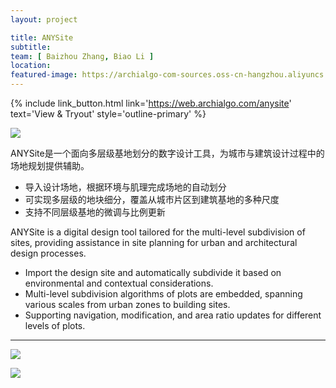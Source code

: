 ```yaml
---
layout: project

title: ANYSite
subtitle:
team: [ Baizhou Zhang, Biao Li ]
location:
featured-image: https://archialgo-com-sources.oss-cn-hangzhou.aliyuncs.com/images/Snipaste_2024-06-18_15-28-39.jpg
---
```


{% include link_button.html link='https://web.archialgo.com/anysite' text='View & Tryout' style='outline-primary' %}

![](https://archialgo-com-sources.oss-cn-hangzhou.aliyuncs.com/images/Snipaste_2024-06-18_15-28-39.jpg)

ANYSite是一个面向多层级基地划分的数字设计工具，为城市与建筑设计过程中的场地规划提供辅助。

* 导入设计场地，根据环境与肌理完成场地的自动划分
* 可实现多层级的地块细分，覆盖从城市片区到建筑基地的多种尺度
* 支持不同层级基地的微调与比例更新

ANYSite is a digital design tool tailored for the multi-level subdivision of sites, providing assistance in site planning for urban and architectural design processes.

* Import the design site and automatically subdivide it based on environmental and contextual considerations.
* Multi-level subdivision algorithms of plots are embedded, spanning various scales from urban zones to building sites.
* Supporting navigation, modification, and area ratio updates for different levels of plots.

---

![](https://archialgo-com-sources.oss-cn-hangzhou.aliyuncs.com/images/anysite-complete-0618.gif)

![](https://archialgo-com-sources.oss-cn-hangzhou.aliyuncs.com/images/202406131622658.jpeg)